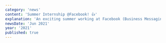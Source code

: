 ```yaml
---
category: 'news'
content: 'Summer Internship @Facebook! 👍'
explanation: 'An exciting summer working at Facebook (Business Messaging Lead Gen Ads Team).'
newsDate: 'Jun 2021'
year: '2021'
published: true
---
```

